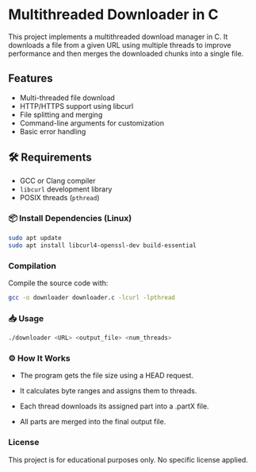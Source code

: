 #  Multithreaded Downloader in C

This project implements a multithreaded download manager in C. It downloads a file from a given URL using multiple threads to improve performance and then merges the downloaded chunks into a single file.


##  Features

- Multi-threaded file download
- HTTP/HTTPS support using libcurl
- File splitting and merging
- Command-line arguments for customization
- Basic error handling



## 🛠️  Requirements

- GCC or Clang compiler
- `libcurl` development library
- POSIX threads (`pthread`)

### 📦 Install Dependencies (Linux)

```bash
sudo apt update
sudo apt install libcurl4-openssl-dev build-essential
```

### Compilation
Compile the source code with:

```bash
gcc -o downloader downloader.c -lcurl -lpthread
```

### 📥 Usage
```bash
./downloader <URL> <output_file> <num_threads>
```

### ⚙️ How It Works
- The program gets the file size using a HEAD request.

- It calculates byte ranges and assigns them to threads.

- Each thread downloads its assigned part into a .partX file.

- All parts are merged into the final output file.


### License
This project is for educational purposes only. No specific license applied.





